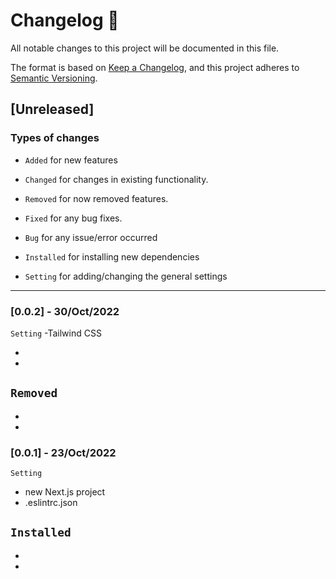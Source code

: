 # Changelog 📄

All notable changes to this project will be documented in this file.

The format is based on [Keep a Changelog](https://keepachangelog.com/en/1.0.0/),
and this project adheres to [Semantic Versioning](https://semver.org/spec/v2.0.0.html).

## [Unreleased]

### Types of changes

- `Added` for new features
- `Changed` for changes in existing functionality.
- `Removed` for now removed features.
- `Fixed` for any bug fixes.

- `Bug` for any issue/error occurred
- `Installed` for installing new dependencies
- `Setting` for adding/changing the general settings

---

### [0.0.2] - 30/Oct/2022

`Setting`
-Tailwind CSS

-
-

## `Removed`

-
-

### [0.0.1] - 23/Oct/2022

`Setting`

- new Next.js project
- .eslintrc.json

## `Installed`

-
-
